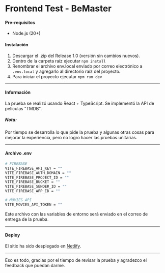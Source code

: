 # Frontend Test - BeMaster

#### Pre-requisitos
- Node.js (20+)

#### Instalación

1. Descargar el .zip del Release 1.0 (versión sin cambios nuevos).
2. Dentro de la carpeta raíz ejecutar ```npm install```
3. Renombrar el archivo env.local enviado por correo electrónico a ```.env.local``` y agregarlo al directorio raíz del proyecto.
4. Para iniciar el proyecto ejecutar ```npm run dev```

---

#### Información
La prueba se realizó usando React + TypeScript.
Se implementó la API de peliculas "TMDB".

##### Nota:

Por tiempo se desarrolla lo que pide la prueba y algunas otras cosas para mejorar la experiencia, pero no logro hacer las pruebas unitarias.

---

#### Archivo .env
```bash
# FIREBASE
VITE_FIREBASE_API_KEY = ""
VITE_FIREBASE_AUTH_DOMAIN = ""
VITE_FIREBASE_PROJECT_ID = ""
VITE_FIREBASE_BUCKET = ""
VITE_FIREBASE_SENDER_ID = ""
VITE_FIREBASE_APP_ID = ""

# MOVIES API
VITE_MOVIES_API_TOKEN = ""
```

Este archivo con las variables de entorno será enviado en el correo de entrega de la prueba.

---

#### Deploy

El sitio ha sido desplegado en [Netlify](https://jedi-tv.netlify.app).

---

Eso es todo, gracias por el tiempo de revisar la prueba y agradezco el feedback que puedan darme.
